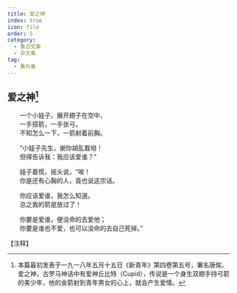 ```yaml
---
title: 爱之神
index: true
icon: file
order: 5
category:
  - 鲁迅文集
  - 杂文集
tag:  
  - 集外集
---
```


## 爱之神[^①]
  
　　一个小娃子，展开翅子在空中，  
　　一手搭箭，一手张弓，  
　　不知怎么一下，一箭射着前胸。  
  
　　“小娃子先生，谢你胡乱栽培！  
　　但得告诉我：我应该爱谁？”  
  
　　娃子着慌，摇头说，“唉！  
　　你是还有心胸的人，竟也说这宗话。  
  
　　你应该爱谁，我怎么知道。  
　　总之我的箭是放过了！  
  
　　你要是爱谁，便没命的去爱他；  
　　你要是谁也不爱，也可以没命的去自己死掉。”  

【注释】

[^①]:本篇最初发表于一九一八年五月十五日《新青年》第四卷第五号，署名唐俟。爱之神，古罗马神话中有爱神丘比特（Cupid），传说是一个身生双翅手持弓箭的美少年，他的金箭射到青年男女的心上，就会产生爱情。
